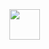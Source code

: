 <a href="https://git.io/typing-svg">
  <img src="https://readme-typing-svg.herokuapp.com/?lines=Hello+I+am+MediaGamings;A+small+programmer+in+Python+and+CSharp;Nova-Life+plugin+developer&center=true&size=60&color=#ffffff" height="55">
</a>
